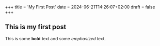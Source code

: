 +++
title = 'My First Post'
date = 2024-06-21T14:26:07+02:00
draft = false
+++

## This is my first post

This is some **bold** text and some *emphasized* text.
